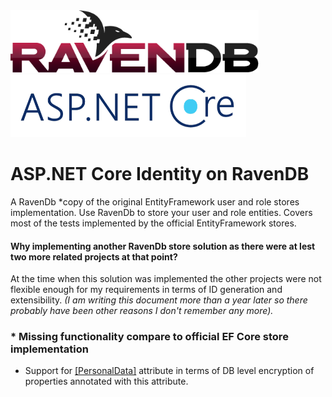 <img src="./ravendb-logo.png" height="100px" alt="ravendb" />
<img src="./asp-net-core-logo.png" height="100px" alt="asp net core" />

# ASP.NET Core Identity on RavenDB 
A RavenDb *copy of the original EntityFramework user and role stores implementation.
Use RavenDb to store your user and role entities. Covers most of the tests implemented 
by the official EntityFramework stores.

#### Why implementing another RavenDb store solution as there were at lest two more related projects at that point?
At the time when this solution was implemented the other projects were not flexible enough for 
my requirements in terms of ID generation and extensibility.
_(I am writing this document more than a year later so there probably have been other reasons I don't remember any more)._

### * Missing functionality compare to official EF Core store implementation

- Support for [[PersonalData]](https://docs.microsoft.com/en-us/dotnet/api/microsoft.aspnetcore.identity.personaldataattribute?view=aspnetcore-5.0) attribute in terms of DB level encryption of properties annotated with this attribute.

